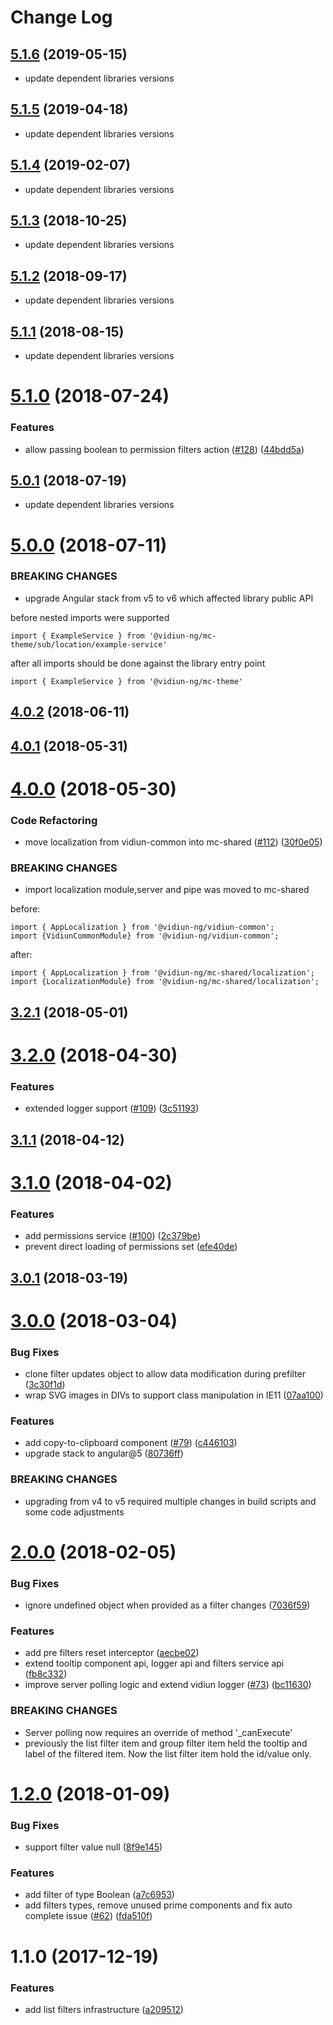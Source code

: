 # Change Log
<a name="5.1.6"></a>
## [5.1.6](https://github.com/vidiun/vidiun-ng/compare/@vidiun-ng/mc-shared@5.1.5...5.1.6) (2019-05-15)

* update dependent libraries versions


<a name="5.1.5"></a>
## [5.1.5](https://github.com/vidiun/vidiun-ng/compare/@vidiun-ng/mc-shared@5.1.4...5.1.5) (2019-04-18)

* update dependent libraries versions


<a name="5.1.4"></a>
## [5.1.4](https://github.com/vidiun/vidiun-ng/compare/@vidiun-ng/mc-shared@5.1.3...5.1.4) (2019-02-07)

* update dependent libraries versions


<a name="5.1.3"></a>
## [5.1.3](https://github.com/vidiun/vidiun-ng/compare/@vidiun-ng/mc-shared@5.1.2...5.1.3) (2018-10-25)

* update dependent libraries versions


<a name="5.1.2"></a>
## [5.1.2](https://github.com/vidiun/vidiun-ng/compare/@vidiun-ng/mc-shared@5.1.1...5.1.2) (2018-09-17)

* update dependent libraries versions


<a name="5.1.1"></a>
## [5.1.1](https://github.com/vidiun/vidiun-ng/compare/@vidiun-ng/mc-shared@5.1.0...5.1.1) (2018-08-15)

* update dependent libraries versions


<a name="5.1.0"></a>
# [5.1.0](https://github.com/vidiun/vidiun-ng/compare/@vidiun-ng/mc-shared@5.0.1...5.1.0) (2018-07-24)


### Features

* allow passing boolean to permission filters action ([#128](https://github.com/vidiun/vidiun-ng/issues/128)) ([44bdd5a](https://github.com/vidiun/vidiun-ng/commit/44bdd5a))


<a name="5.0.1"></a>
## [5.0.1](https://github.com/vidiun/vidiun-ng/compare/@vidiun-ng/mc-shared@5.0.0...5.0.1) (2018-07-19)

* update dependent libraries versions


<a name="5.0.0"></a>
# [5.0.0](https://github.com/vidiun/vidiun-ng/compare/@vidiun-ng/mc-shared@4.0.2...5.0.0) (2018-07-11)

### BREAKING CHANGES

* upgrade Angular stack from v5 to v6 which affected library public API

before
nested imports were supported
```
import { ExampleService } from '@vidiun-ng/mc-theme/sub/location/example-service'
```

after
all imports should be done against the library entry point
```
import { ExampleService } from '@vidiun-ng/mc-theme'
```


<a name="4.0.2"></a>
## [4.0.2](https://github.com/vidiun/vidiun-ng/compare/@vidiun-ng/mc-shared@4.0.1...@vidiun-ng/mc-shared@4.0.2) (2018-06-11)




<a name="4.0.1"></a>
## [4.0.1](https://github.com/vidiun/vidiun-ng/compare/@vidiun-ng/mc-shared@4.0.0...@vidiun-ng/mc-shared@4.0.1) (2018-05-31)




<a name="4.0.0"></a>
# [4.0.0](https://github.com/vidiun/vidiun-ng/compare/@vidiun-ng/mc-shared@3.2.1...@vidiun-ng/mc-shared@4.0.0) (2018-05-30)


### Code Refactoring

* move localization from vidiun-common into mc-shared ([#112](https://github.com/vidiun/vidiun-ng/issues/112)) ([30f0e05](https://github.com/vidiun/vidiun-ng/commit/30f0e05))


### BREAKING CHANGES

* import localization module,server and pipe was moved to mc-shared

before:
```
import { AppLocalization } from '@vidiun-ng/vidiun-common';
import {VidiunCommonModule} from '@vidiun-ng/vidiun-common';
```
after:
```
import { AppLocalization } from '@vidiun-ng/mc-shared/localization';
import {LocalizationModule} from '@vidiun-ng/mc-shared/localization';
```




<a name="3.2.1"></a>
## [3.2.1](https://github.com/vidiun/vidiun-ng/compare/@vidiun-ng/mc-shared@3.2.0...@vidiun-ng/mc-shared@3.2.1) (2018-05-01)




<a name="3.2.0"></a>
# [3.2.0](https://github.com/vidiun/vidiun-ng/compare/@vidiun-ng/mc-shared@3.1.1...@vidiun-ng/mc-shared@3.2.0) (2018-04-30)


### Features

* extended logger support ([#109](https://github.com/vidiun/vidiun-ng/issues/109)) ([3c51193](https://github.com/vidiun/vidiun-ng/commit/3c51193))




<a name="3.1.1"></a>
## [3.1.1](https://github.com/vidiun/vidiun-ng/compare/@vidiun-ng/mc-shared@3.1.0...@vidiun-ng/mc-shared@3.1.1) (2018-04-12)




<a name="3.1.0"></a>
# [3.1.0](https://github.com/vidiun/vidiun-ng/compare/@vidiun-ng/mc-shared@3.0.1...@vidiun-ng/mc-shared@3.1.0) (2018-04-02)


### Features

* add permissions service ([#100](https://github.com/vidiun/vidiun-ng/issues/100)) ([2c379be](https://github.com/vidiun/vidiun-ng/commit/2c379be))
* prevent direct loading of permissions set ([efe40de](https://github.com/vidiun/vidiun-ng/commit/efe40de))




<a name="3.0.1"></a>
## [3.0.1](https://github.com/vidiun/vidiun-ng/compare/@vidiun-ng/mc-shared@3.0.0...@vidiun-ng/mc-shared@3.0.1) (2018-03-19)




<a name="3.0.0"></a>
# [3.0.0](https://github.com/vidiun/vidiun-ng/compare/@vidiun-ng/mc-shared@2.0.0...@vidiun-ng/mc-shared@3.0.0) (2018-03-04)


### Bug Fixes

* clone filter updates object to allow data modification during prefilter ([3c30f1d](https://github.com/vidiun/vidiun-ng/commit/3c30f1d))
* wrap SVG images in DIVs to support class manipulation in IE11 ([07aa100](https://github.com/vidiun/vidiun-ng/commit/07aa100))


### Features

* add copy-to-clipboard component ([#79](https://github.com/vidiun/vidiun-ng/issues/79)) ([c446103](https://github.com/vidiun/vidiun-ng/commit/c446103))
* upgrade stack to angular@5 ([80736ff](https://github.com/vidiun/vidiun-ng/commit/80736ff))


### BREAKING CHANGES

* upgrading from v4 to v5 required multiple changes in build scripts and some code adjustments




<a name="2.0.0"></a>
# [2.0.0](https://github.com/vidiun/vidiun-ng/compare/@vidiun-ng/mc-shared@1.2.0...@vidiun-ng/mc-shared@2.0.0) (2018-02-05)


### Bug Fixes

* ignore undefined object when provided as a filter changes ([7036f59](https://github.com/vidiun/vidiun-ng/commit/7036f59))


### Features

* add pre filters reset interceptor ([aecbe02](https://github.com/vidiun/vidiun-ng/commit/aecbe02))
* extend tooltip component api, logger api and filters service api ([fb8c332](https://github.com/vidiun/vidiun-ng/commit/fb8c332))
* improve server polling logic and extend vidiun logger ([#73](https://github.com/vidiun/vidiun-ng/issues/73)) ([bc11630](https://github.com/vidiun/vidiun-ng/commit/bc11630))


### BREAKING CHANGES

* Server polling now requires an override of method '_canExecute'
* previously the list filter item and group filter item held the tooltip and label of the filtered item. Now the list filter item hold the id/value only.




<a name="1.2.0"></a>
# [1.2.0](https://github.com/vidiun/vidiun-ng/compare/@vidiun-ng/mc-shared@1.1.0...@vidiun-ng/mc-shared@1.2.0) (2018-01-09)


### Bug Fixes

* support filter value null ([8f9e145](https://github.com/vidiun/vidiun-ng/commit/8f9e145))


### Features

* add filter of type Boolean ([a7c6953](https://github.com/vidiun/vidiun-ng/commit/a7c6953))
* add filters types, remove unused prime components and fix auto complete issue ([#62](https://github.com/vidiun/vidiun-ng/issues/62)) ([fda510f](https://github.com/vidiun/vidiun-ng/commit/fda510f))




<a name="1.1.0"></a>
# 1.1.0 (2017-12-19)


### Features

* add list filters infrastructure ([a209512](https://github.com/vidiun/vidiun-ng/commit/a209512))
